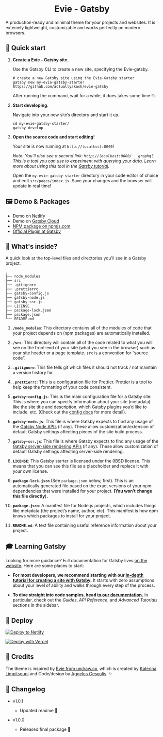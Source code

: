 
<h1 align="center">
  Evie - Gatsby
</h1>

A production-ready and minimal theme for your projects and websites. It is extemely lightweight, customizable and works perfectly on modern browsers.

## 🚀 Quick start

1.  **Create a Evie - Gatsby site.**

    Use the Gatsby CLI to create a new site, specifying the Evie-gatsby.

    ```shell
    # create a new Gatsby site using the Evie-Gatsby starter
    gatsby new my-evie-gatsby-starter https://github.com/actuallyakash/evie-gatsby
    ```

	After running the command, wait for a while, it does takes some time ⏲.

1.  **Start developing.**

    Navigate into your new site’s directory and start it up.

    ```shell
    cd my-evie-gatsby-starter/
    gatsby develop
    ```

1.  **Open the source code and start editing!**

    Your site is now running at `http://localhost:8000`!

    _Note: You'll also see a second link: _`http://localhost:8000/___graphql`_. This is a tool you can use to experiment with querying your data. Learn more about using this tool in the [Gatsby tutorial](https://www.gatsbyjs.com/tutorial/part-five/#introducing-graphiql)._

    Open the `my-evie-gatsby-starter` directory in your code editor of choice and edit `src/pages/index.js`. Save your changes and the browser will update in real time!

## 🖼 Demo & Packages

- Demo on [Netlify](https://confident-yalow-b5bc0d.netlify.app/)
- Demo on [Gatsby Cloud](https://eviegatsby.gtsb.io/)
- [NPM package on npmjs.com](https://www.npmjs.com/package/evie-gatsby)
- [Official Plugin at Gatsby](https://www.gatsbyjs.com/plugins/evie-gatsby)

## 🧐 What's inside?

A quick look at the top-level files and directories you'll see in a Gatsby project.

    .
    ├── node_modules
    ├── src
    ├── .gitignore
    ├── .prettierrc
    ├── gatsby-config.js
    ├── gatsby-node.js
    ├── gatsby-ssr.js
    ├── LICENSE
    ├── package-lock.json
    ├── package.json
    └── README.md

1.  **`/node_modules`**: This directory contains all of the modules of code that your project depends on (npm packages) are automatically installed.

2.  **`/src`**: This directory will contain all of the code related to what you will see on the front-end of your site (what you see in the browser) such as your site header or a page template. `src` is a convention for “source code”.

3.  **`.gitignore`**: This file tells git which files it should not track / not maintain a version history for.

4.  **`.prettierrc`**: This is a configuration file for [Prettier](https://prettier.io/). Prettier is a tool to help keep the formatting of your code consistent.

5.  **`gatsby-config.js`**: This is the main configuration file for a Gatsby site. This is where you can specify information about your site (metadata) like the site title and description, which Gatsby plugins you’d like to include, etc. (Check out the [config docs](https://www.gatsbyjs.com/docs/gatsby-config/) for more detail).

6.  **`gatsby-node.js`**: This file is where Gatsby expects to find any usage of the [Gatsby Node APIs](https://www.gatsbyjs.com/docs/node-apis/) (if any). These allow customization/extension of default Gatsby settings affecting pieces of the site build process.

7.  **`gatsby-ssr.js`**: This file is where Gatsby expects to find any usage of the [Gatsby server-side rendering APIs](https://www.gatsbyjs.com/docs/ssr-apis/) (if any). These allow customization of default Gatsby settings affecting server-side rendering.

8.  **`LICENSE`**: This Gatsby starter is licensed under the 0BSD license. This means that you can see this file as a placeholder and replace it with your own license.

9. **`package-lock.json`** (See `package.json` below, first). This is an automatically generated file based on the exact versions of your npm dependencies that were installed for your project. **(You won’t change this file directly).**

10. **`package.json`**: A manifest file for Node.js projects, which includes things like metadata (the project’s name, author, etc). This manifest is how npm knows which packages to install for your project.

11. **`README.md`**: A text file containing useful reference information about your project.

## 🎓 Learning Gatsby

Looking for more guidance? Full documentation for Gatsby lives [on the website](https://www.gatsbyjs.com/). Here are some places to start:

- **For most developers, we recommend starting with our [in-depth tutorial for creating a site with Gatsby](https://www.gatsbyjs.com/tutorial/).** It starts with zero assumptions about your level of ability and walks through every step of the process.

- **To dive straight into code samples, head [to our documentation](https://www.gatsbyjs.com/docs/).** In particular, check out the _Guides_, _API Reference_, and _Advanced Tutorials_ sections in the sidebar.

## 💫 Deploy

[![Deploy to Netlify](https://www.netlify.com/img/deploy/button.svg)](https://app.netlify.com/start/deploy?repository=https://github.com/actuallyakash/evie-gatsby)

[![Deploy with Vercel](https://vercel.com/button)](https://vercel.com/import/project?template=https://github.com/actuallyakash/evie-gatsby)

## 📜 Credits

The theme is inspired by [Evie from undraw.co](https://evie.undraw.co/), which is created by [Katerina Limpitsouni](https://twitter.com/ninalimpi) and Code/design by [Aggelos Gesoulis](https://twitter.com/anges244). ✨

## 📃 Changelog

- v1.0.1
	- Updated readme 📃

- v1.0.0
	- Released final package 🎉